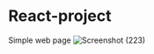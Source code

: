 # React-project
Simple web page
![Screenshot (223)](https://user-images.githubusercontent.com/74062479/136545841-2500258f-1834-4412-9962-3eec0e61e28d.png)

